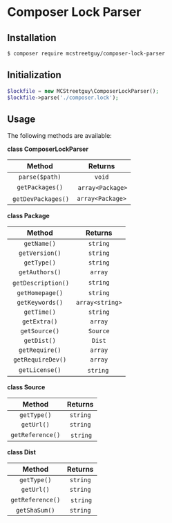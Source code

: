 # Composer Lock Parser

## Installation

``` bash
$ composer require mcstreetguy/composer-lock-parser
```

## Initialization

``` php
$lockfile = new MCStreetguy\ComposerLockParser();
$lockfile->parse('./composer.lock');
```

## Usage

The following methods are available:

**class ComposerLockParser**

| Method | Returns |
|:------:|:-------:|
| `parse($path)` | `void` |
| `getPackages()` | `array<Package>` |
| `getDevPackages()` | `array<Package>` |

**class Package**

| Method | Returns |
|:------:|:-------:|
| `getName()` | `string` |
| `getVersion()` | `string` |
| `getType()` | `string` |
| `getAuthors()` | `array` |
| `getDescription()` | `string` |
| `getHomepage()` | `string` |
| `getKeywords()` | `array<string>` |
| `getTime()` | `string` |
| `getExtra()` | `array` |
| `getSource()` | `Source` |
| `getDist()` | `Dist` |
| `getRequire()` | `array` |
| `getRequireDev()` | `array` |
| `getLicense()` | `string` |

**class Source**

| Method | Returns |
|:------:|:-------:|
| `getType()` | `string` |
| `getUrl()` | `string` |
| `getReference()` | `string` |

**class Dist**

| Method | Returns |
|:------:|:-------:|
| `getType()` | `string` |
| `getUrl()` | `string` |
| `getReference()` | `string` |
| `getShaSum()` | `string` |